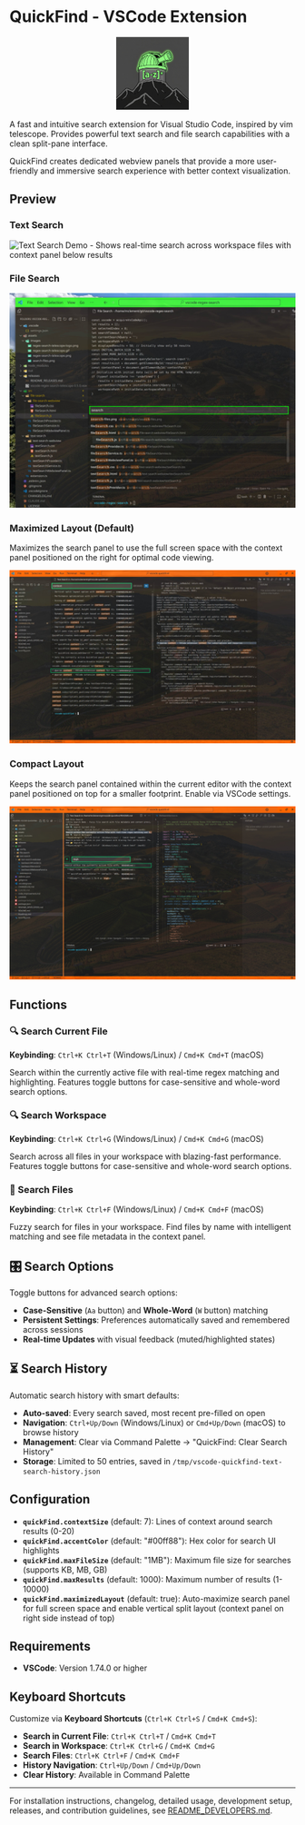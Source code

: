 # QuickFind - VSCode Extension

<div align="center">
  <img src="assets/images/quickfind-logo.jpeg" alt="QuickFind Logo" width="128" height="128">
</div>

A fast and intuitive search extension for Visual Studio Code, inspired by vim telescope.
Provides powerful text search and file search capabilities with a clean split-pane interface.

QuickFind creates dedicated webview panels that provide a more user-friendly and immersive search experience with better context visualization.

## Preview

### Text Search

![Text Search Demo - Shows real-time search across workspace files with context panel below results](https://raw.githubusercontent.com/pseudoincorrect/vscode-quickfind/main/assets/images/text-search.gif)

### File Search

![File Search Demo - Fuzzy file search with file metadata and content preview](https://raw.githubusercontent.com/pseudoincorrect/vscode-quickfind/main/assets/images/file-search.jpeg)

### Maximized Layout (Default)

Maximizes the search panel to use the full screen space with the context panel positioned on the right for optimal code viewing.

![Maximised Layout Demo - Context panel positioned on the right for better code viewing in maximized mode](https://raw.githubusercontent.com/pseudoincorrect/vscode-quickfind/main/assets/images/maximised-layout.jpeg)

### Compact Layout

Keeps the search panel contained within the current editor with the context panel positioned on top for a smaller footprint. Enable via VSCode settings.

![Compact Layout Demo - Context panel positioned on top for a smaller footpring](https://raw.githubusercontent.com/pseudoincorrect/vscode-quickfind/main/assets/images/compact-layout.jpeg)

## Functions

### 🔍 Search Current File

**Keybinding**: `Ctrl+K Ctrl+T` (Windows/Linux) / `Cmd+K Cmd+T` (macOS)

Search within the currently active file with real-time regex matching and highlighting. Features toggle buttons for case-sensitive and whole-word search options.

### 🔍 Search Workspace

**Keybinding**: `Ctrl+K Ctrl+G` (Windows/Linux) / `Cmd+K Cmd+G` (macOS)

Search across all files in your workspace with blazing-fast performance. Features toggle buttons for case-sensitive and whole-word search options.

### 📁 Search Files

**Keybinding**: `Ctrl+K Ctrl+F` (Windows/Linux) / `Cmd+K Cmd+F` (macOS)

Fuzzy search for files in your workspace. Find files by name with intelligent matching and see file metadata in the context panel.

## 🎛️ Search Options

Toggle buttons for advanced search options:

- **Case-Sensitive** (`Aa` button) and **Whole-Word** (`W` button) matching
- **Persistent Settings**: Preferences automatically saved and remembered across sessions
- **Real-time Updates** with visual feedback (muted/highlighted states)

## ⏳ Search History

Automatic search history with smart defaults:

- **Auto-saved**: Every search saved, most recent pre-filled on open
- **Navigation**: `Ctrl+Up/Down` (Windows/Linux) or `Cmd+Up/Down` (macOS) to browse history
- **Management**: Clear via Command Palette → "QuickFind: Clear Search History"
- **Storage**: Limited to 50 entries, saved in `/tmp/vscode-quickfind-text-search-history.json`

## Configuration

- **`quickFind.contextSize`** (default: 7): Lines of context around search results (0-20)
- **`quickFind.accentColor`** (default: "#00ff88"): Hex color for search UI highlights
- **`quickFind.maxFileSize`** (default: "1MB"): Maximum file size for searches (supports KB, MB, GB)
- **`quickFind.maxResults`** (default: 1000): Maximum number of results (1-10000)
- **`quickFind.maximizedLayout`** (default: true): Auto-maximize search panel for full screen space and enable vertical split layout (context panel on right side instead of top)

## Requirements

- **VSCode**: Version 1.74.0 or higher

## Keyboard Shortcuts

Customize via **Keyboard Shortcuts** (`Ctrl+K Ctrl+S` / `Cmd+K Cmd+S`):

- **Search in Current File**: `Ctrl+K Ctrl+T` / `Cmd+K Cmd+T`
- **Search in Workspace**: `Ctrl+K Ctrl+G` / `Cmd+K Cmd+G`
- **Search Files**: `Ctrl+K Ctrl+F` / `Cmd+K Cmd+F`
- **History Navigation**: `Ctrl+Up/Down` / `Cmd+Up/Down`
- **Clear History**: Available in Command Palette

---

For installation instructions, changelog, detailed usage, development setup, releases, and contribution guidelines, see [README_DEVELOPERS.md](README_DEVELOPERS.md).
